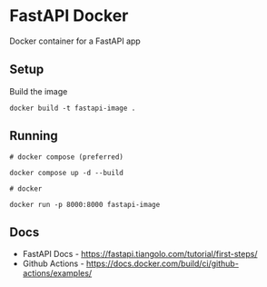 # FastAPI Docker

Docker container for a FastAPI app

## Setup


Build the image
```
docker build -t fastapi-image .
```

## Running
```
# docker compose (preferred)

docker compose up -d --build

# docker

docker run -p 8000:8000 fastapi-image
```

## Docs

- FastAPI Docs - https://fastapi.tiangolo.com/tutorial/first-steps/
- Github Actions - https://docs.docker.com/build/ci/github-actions/examples/
